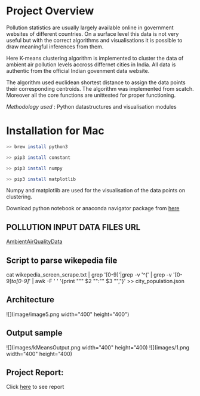 # Project Overview

Pollution statistics are usually largely available online in government websites of different countries. On a surface level this data is not very useful but with the correct algorithms and visualisations it is possible to draw meaningful inferences from them.

Here K-means clustering algorithm is implemented to cluster the data of ambient air pollution levels accross differnet cities in India. All data is authentic from the official Indian govenment data website.

The algorithm used euclidean shortest distance to assign the data points their corresponding centroids. The algorithm was implemented from scatch. Moreover all the core functions are unittested for proper functioning.

*Methodology used* : Python datastructures and visualisation modules

# Installation for Mac

```bash
>> brew install python3
```

```bash
>> pip3 install constant
```

```bash
>> pip3 install numpy
```

```bash
>> pip3 install matplotlib
```

Numpy and matplotlib are used for the visualisation of the data points on clustering.

Download python notebook or anaconda navigator package from [here](https://www.anaconda.com/)

## POLLUTION INPUT DATA FILES URL

[AmbientAirQualityData](https://data.gov.in/catalog/ambient-air-quality-respect-particulate-matter-under-national-air-quality-monitoring)


## Script to parse wikepedia file
cat wikepedia_screen_scrape.txt  | grep '[0-9]'|grep -v '^(' | grep -v '[0-9]*to[0-9]*' | awk -F ' ' '{print "\"" $2 "\":\"" $3 "\","}' >> city_population.json

## Architecture

![](image/image5.png width="400" height="400")


## Output sample

![](images/kMeansOutput.png width="400" height="400)
![](images/1.png width="400" height="400)

## Project Report:

Click [here](ProjectReport.pdf) to see report